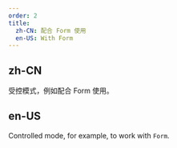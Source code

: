 ```yaml
---
order: 2
title:
  zh-CN: 配合 Form 使用
  en-US: With Form
---
```


## zh-CN

受控模式，例如配合 Form 使用。

## en-US

Controlled mode, for example, to work with `Form`.

